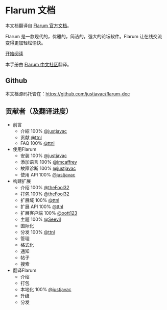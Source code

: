 # Flarum 文档

本文档翻译自 [Flarum 官方文档](http://flarum.org/docs/)。

Flarum 是一款现代的，优雅的，简洁的，强大的论坛软件。Flarum 让在线交流变得更加轻松愉快。

[开始阅读](http://flarum.org.cn/docs/)

本手册由 [Flarum 中文社区](http://discuss.flarum.org.cn)翻译。

## Github

本文档源码托管在：https://github.com/justjavac/flarum-doc

## 贡献者（及翻译进度）

* 前言
  * 介紹 100% [@justjavac](https://github.com/justjavac)
  * 贡献 [@ttnl](https://github.com/ttnl)
  * FAQ 100% [@ttnl](https://github.com/ttnl)
* 使用Flarum
  * 安装 100% [@justjavac](https://github.com/justjavac)
  * 添加语言 100% [@imcaffrey](https://github.com/imcaffrey)
  * 故障诊断 100% [@justjavac](https://github.com/justjavac)
  * 使用 API 100% [@justjavac](https://github.com/justjavac)
* 构建扩展
  * 介绍 100% [@theFool32](https://github.com/theFool32)
  * 打包 100% [@theFool32](https://github.com/theFool32)
  * 扩展域 100% [@ttnl](https://github.com/ttnl)
  * 扩展 API 100% [@ttnl](https://github.com/ttnl)
  * 扩展客户端 100% [@oott123](https://github.com/oott123)
  * 主题 100% [@Seevil](https://github.com/Seevil)
  * 国际化
  * 分发 100% [@ttnl](https://github.com/ttnl)
  * 管理
  * 格式化
  * 通知
  * 帖子
  * 搜索
* 翻译Flarum
  * 介绍 
  * 打包 
  * 本地化 100% [@justjavac](https://github.com/justjavac)
  * 升级 
  * 分发 